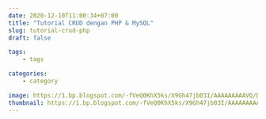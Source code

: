 ```yaml
---
date: 2020-12-10T11:00:34+07:00
title: "Tutorial CRUD dengan PHP & MySQL"
slug: tutorial-crud-php
draft: false

tags:
    - tags

categories:
    - category

image: https://1.bp.blogspot.com/-fVeQ0KhX5ks/X9Gh47jb03I/AAAAAAAAAVQ/DrSYMpbq7SgOcFWZxG4vuNt_w7xAIIbEACLcBGAsYHQ/s16000/artikel%2B5.png
thumbnail: https://1.bp.blogspot.com/-fVeQ0KhX5ks/X9Gh47jb03I/AAAAAAAAAVQ/DrSYMpbq7SgOcFWZxG4vuNt_w7xAIIbEACLcBGAsYHQ/s16000/artikel%2B5.png
---
```

